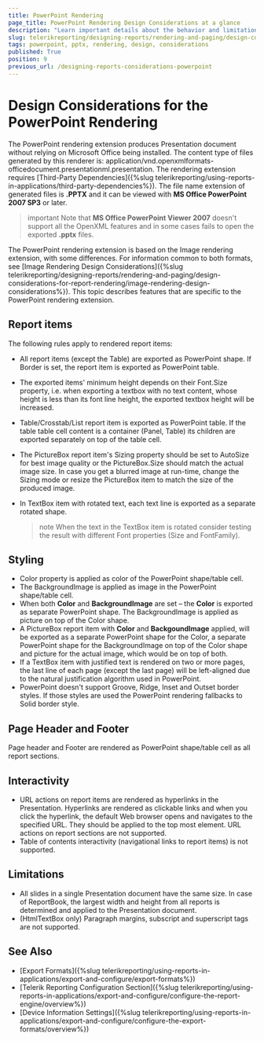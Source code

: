 ```yaml
---
title: PowerPoint Rendering
page_title: PowerPoint Rendering Design Considerations at a glance
description: "Learn important details about the behavior and limitations of the PowerPoint rendering format, that need to be taken into account when designing a report with PowerPoint rendering in mind."
slug: telerikreporting/designing-reports/rendering-and-paging/design-considerations-for-report-rendering/powerpoint-rendering-design-considerations
tags: powerpoint, pptx, rendering, design, considerations
published: True
position: 9
previous_url: /designing-reports-considerations-powerpoint
---
```


# Design Considerations for the PowerPoint Rendering

The PowerPoint rendering extension produces Presentation document without relying on Microsoft Office being installed. The content type of files generated by this renderer is: application/vnd.openxmlformats-officedocument.presentationml.presentation. The rendering extension requires [Third-Party Dependencies]({%slug telerikreporting/using-reports-in-applications/third-party-dependencies%}). The file name extension of generated files is __.PPTX__ and it can be viewed with __MS Office PowerPoint 2007 SP3__ or later.

>important Note that __MS Office PowerPoint Viewer 2007__ doesn't support all the OpenXML features and in some cases fails to open the exported __.pptx__ files.

The PowerPoint rendering extension is based on the Image rendering extension, with some differences. For information common to both formats, see [Image Rendering Design Considerations]({%slug telerikreporting/designing-reports/rendering-and-paging/design-considerations-for-report-rendering/image-rendering-design-considerations%}). This topic describes features that are specific to the PowerPoint rendering extension.

## Report items

The following rules apply to rendered report items:

* All report items (except the Table) are exported as PowerPoint shape. If Border is set, the report item is exported as PowerPoint table.
* The exported items' minimum height depends on their Font.Size property, i.e. when exporting a textbox with no text content, whose height is less than its font line height, the exported textbox height will be increased.
* Table/Crosstab/List report item is exported as PowerPoint table. If the table table cell content is a container (Panel, Table) its children are exported separately on top of the table cell.
* The PictureBox report item's Sizing property should be set to AutoSize for best image quality or the PictureBox.Size should match the actual image size. In case you get a blurred image at run-time, change the Sizing mode or resize the PictureBox item to match the size of the produced image.
* In TextBox item with rotated text, each text line is exported as a separate rotated shape.

	>note When the text in the TextBox item is rotated consider testing the result with different Font properties (Size and FontFamily).

## Styling

* Color property is applied as color of the PowerPoint shape/table cell.
* The BackgroundImage is applied as image in the PowerPoint shape/table cell.
* When both __Color__ and __BackgroundImage__ are set – the __Color__ is exported as separate PowerPoint shape. The BackgroundImage is applied as picture on top of the Color shape.
* A PictureBox report item with __Color__ and __BackgoundImage__ applied, will be exported as a separate PowerPoint shape for the Color, a separate PowerPoint shape for the BackgroundImage on top of the Color shape and picture for the actual image, which would be on top of both.
* If a TextBox item with justified text is rendered on two or more pages, the last line of each page (except the last page) will be left-aligned due to the natural justification algorithm used in PowerPoint.
* PowerPoint doesn't support Groove, Ridge, Inset and Outset border styles. If those styles are used the PowerPoint rendering fallbacks to Solid border style.

## Page Header and Footer

Page header and Footer are rendered as PowerPoint shape/table cell as all report sections.

## Interactivity

* URL actions on report items are rendered as hyperlinks in the Presentation. Hyperlinks are rendered as clickable links and when you click the hyperlink, the default Web browser opens and navigates to the specified URL. They should be applied to the top most element. URL actions on report sections are not supported.
* Table of contents interactivity (navigational links to report items) is not supported.

## Limitations

* All slides in a single Presentation document have the same size. In case of ReportBook, the largest width and height from all reports is determined and applied to the Presentation document.
* (HtmlTextBox only) Paragraph margins, subscript and superscript tags are not supported.

## See Also

 * [Export Formats]({%slug telerikreporting/using-reports-in-applications/export-and-configure/export-formats%})
 * [Telerik Reporting Configuration Section]({%slug telerikreporting/using-reports-in-applications/export-and-configure/configure-the-report-engine/overview%})
 * [Device Information Settings]({%slug telerikreporting/using-reports-in-applications/export-and-configure/configure-the-export-formats/overview%})

